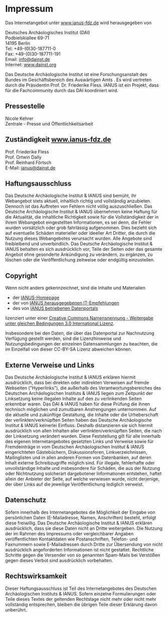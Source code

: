 # Impressum

Das Internetangebot unter www.ianus-fdz.de wird herausgegeben von

Deutsches Archäologisches Institut (DAI)  
Podbielskiallee 69-71  
14195 Berlin  
Tel: +49-(0)30-187711-0  
Fax: +49-(0)30-187711-191  
Email: info@dainst.de  
Internet: www.dainst.org

Das Deutsche Archäologische Institut ist eine Forschungsanstalt des Bundes im Geschäftsbereich des Auswärtigen Amts . Es wird vertreten durch die Präsidentin Prof. Dr. Friederike Fless. IANUS ist ein Projekt, dass für die Fachcommunity durch das DAI koordiniert wird.

## Pressestelle

Nicole Kehrer  
Zentrale - Presse und Öffentlichkeitsarbeit

## Zuständigkeit www.ianus-fdz.de

Prof. Friederike Fless  
Prof. Ortwin Dally  
Prof. Reinhard Förtsch  
E-Mail: ianus@dainst.de

## Haftungsausschluss

Das Deutsche Archäologische Institut & IANUS sind bemüht, ihr Webangebot stets aktuell, inhaltlich richtig und vollständig anzubieten. Dennoch ist das Auftreten von Fehlern nicht völlig auszuschließen. Das Deutsche Archäologische Institut & IANUS übernehmen keine Haftung für die Aktualität, die inhaltliche Richtigkeit sowie für die Vollständigkeit der in ihrem Webangebot eingestellten Informationen, es sei denn, die Fehler wurden vorsätzlich oder grob fahrlässig aufgenommen. Dies bezieht sich auf eventuelle Schäden materieller oder ideeller Art Dritter, die durch die Nutzung dieses Webangebotes verursacht wurden. Alle Angebote sind freibleibend und unverbindlich. Das Deutsche Archäologische Institut & IANUS behalten es sich ausdrücklich vor, Teile der Seiten oder das gesamte Angebot ohne gesonderte Ankündigung zu verändern, zu ergänzen, zu löschen oder die Veröffentlichung zeitweise oder endgültig einzustellen.

## Copyright

Wenn nicht anders gekennzeichnet, sind die Inhalte und Materialien

- der [IANUS-Homepage](www.ianus-fdz.de)
- der von [IANUS herausgegebenen IT-Empfehlungen](www.ianus-fdz.de/it-empfehlungen)
- des von [IANUS betriebenen Datenportals](http://datenportal.ianus-fdz.de)

lizenziert unter einer [Creative Commons Namensnennung - Weitergabe unter gleichen Bedingungen 3.0 International Lizenz](http://creativecommons.org/licenses/by-sa/3.0/).

Insbesondere bei den Daten, die über das Datenportal zur Nachnutzung Verfügung gestellt werden, sind die Lizenzhinweise und Nutzungsbedingungen der einzelnen Datensammlungen zu beachten, die im Einzelfall von dieser CC-BY-SA Lizenz abweichen können.

## Externe Verweise und Links

Das Deutsche Archäologische Institut & IANUS erklären hiermit ausdrücklich, dass bei direkten oder indirekten Verweisen auf fremde Webseiten ("Hyperlinks"), die außerhalb des Verantwortungsbereiches des Deutschen Archäologischen Instituts & IANUS liegen zum Zeitpunkt der Linksetzung keine illegalen Inhalte auf den zu verlinkenden Seiten erkennbar waren. Das DAI & IANUS haben für diese Prüfung die ihnen technisch möglichen und zumutbaren Anstrengungen unternommen. Auf die aktuelle und zukünftige Gestaltung, die Inhalte oder die Urheberschaft der verlinkten/verknüpften Seiten haben das Deutsche Archäologische Institut & IANUS keinerlei Einfluss. Deshalb distanzieren sie sich hiermit ausdrücklich von allen Inhalten aller verlinkten/verknüpften Seiten, die nach der Linksetzung verändert wurden. Diese Feststellung gilt für alle innerhalb des eigenen Internetangebotes gesetzten Links und Verweise sowie für Fremdeinträge in vom Deutschen Archäologischen Institut & IANUS eingerichteten Gästebüchern, Diskussionsforen, Linkverzeichnissen, Mailinglisten und in allen anderen Formen von Datenbanken, auf deren Inhalt externe Schreibzugriffe möglich sind. Für illegale, fehlerhafte oder unvollständige Inhalte und insbesondere für Schäden, die aus der Nutzung oder Nichtnutzung solcherart dargebotener Informationen entstehen, haftet allein der Anbieter der Seite, auf welche verwiesen wurde, nicht derjenige, der über Links auf die jeweilige Veröffentlichung lediglich verweist.

## Datenschutz

Sofern innerhalb des Internetangebotes die Möglichkeit der Eingabe von persönlichen Daten (E-Mailadresse, Namen, Anschriften) besteht, erfolgt diese freiwillig. Das Deutsche Archäologische Institut & IANUS erklären ausdrücklich, dass sie diese Daten nicht an Dritte weitergeben. Die Nutzung der im Rahmen des Impressums oder vergleichbarer Angaben veröffentlichten Kontaktdaten wie Postanschriften, Telefon- und Faxnummern sowie E-Mailadressen durch Dritte zur Übersendung von nicht ausdrücklich angeforderten Informationen ist nicht gestattet. Rechtliche Schritte gegen die Versender von so genannten Spam-Mails bei Verstößen gegen dieses Verbot sind ausdrücklich vorbehalten.

## Rechtswirksamkeit

Dieser Haftungsausschluss ist Teil des Internetangebotes des Deutschen Archäologischen Instituts & IANUS. Sofern einzelne Formulierungen oder Teile dieses Textes der geltenden Rechtslage nicht mehr oder nicht mehr vollständig entsprechen, bleiben die übrigen Teile dieser Erklärung davon unberührt.
